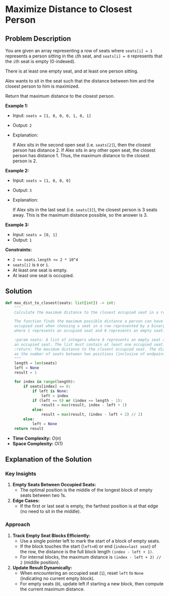 # Maximize Distance to Closest Person

## Problem Description

You are given an array representing a row of seats where `seats[i] = 1` 
represents a person sitting in the `i`th seat, and `seats[i] = 0` represents 
that the `i`th seat is empty (0-indexed).

There is at least one empty seat, and at least one person sitting.

Alex wants to sit in the seat such that the distance between him and the 
closest person to him is maximized. 

Return that maximum distance to the closest person.

**Example 1:**

* Input: `seats = [1, 0, 0, 0, 1, 0, 1]`
* Output: `2`
* Explanation: 

  If Alex sits in the second open seat (i.e. `seats[2]`), then the closest person 
  has distance 2.
  If Alex sits in any other open seat, the closest person has distance 1.
  Thus, the maximum distance to the closest person is 2.

**Example 2:**

* Input: `seats = [1, 0, 0, 0]`
* Output: `3`
* Explanation: 

  If Alex sits in the last seat (i.e. `seats[3]`), the closest person is 3 seats away.
  This is the maximum distance possible, so the answer is 3.

**Example 3:**

* Input: `seats = [0, 1]`
* Output: `1`

**Constraints:**

* `2 <= seats.length <= 2 * 10^4`
* `seats[i]` is `0` or `1`.
* At least one seat is empty.
* At least one seat is occupied.


## Solution

```python
def max_dist_to_closest(seats: list[int]) -> int:
    """
    Calculate the maximum distance to the closest occupied seat in a row.

    The function finds the maximum possible distance a person can have to the nearest
    occupied seat when choosing a seat in a row represented by a binary list,
    where 1 represents an occupied seat and 0 represents an empty seat.

    :param seats: A list of integers where 0 represents an empty seat and 1 represents
    an occupied seat. The list must contain at least one occupied seat.
    :return: The maximum distance to the closest occupied seat. The distance is measured
    as the number of seats between two positions (inclusive of endpoints).
    """
    length = len(seats)
    left = None
    result = 1

    for index in range(length):
        if seats[index] == 0:
            if left is None:
                left = index
            if (left == 0) or (index == length - 1):
                result = max(result, index - left + 1)
            else:
                result = max(result, (index - left + 2) // 2)
        else:
            left = None
    return result
```

* **Time Complexity:** $O(n)$
* **Space Complexity:** $O(1)$

## Explanation of the Solution

### Key Insights

1. **Empty Seats Between Occupied Seats:**
   * The optimal position is the middle of the longest block of empty seats between two 1s.
2. **Edge Cases:**
   * If the first or last seat is empty, the farthest position is at that edge (no need to sit in the middle). 

### Approach

1. **Track Empty Seat Blocks Efficiently:**
   * Use a single pointer left to mark the start of a block of empty seats.
   * If the block touches the start (`left=0`) or end (`index=last seat`) of the row, the distance is the full block length `(index - left + 1)`.
   * For internal blocks, the maximum distance is `(index - left + 2) // 2` (middle position).
2. **Update Result Dynamically:**
   * When encountering an occupied seat (`1`), reset `left` to `None` (indicating no current empty block).
   * For empty seats (`0`), update left if starting a new block, then compute the current maximum distance.